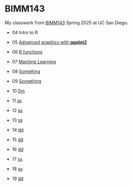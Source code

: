# BIMM143
My classwork from [BIMM143](https://bioboot.github.io/bimm143_S25/) Spring 2025 at UC San Diego.

- 04 Intro to R

- 05 [Advanced graphics with **ggplot2**](https://github.com/analarcon/bimm143_github/blob/main/class05/class05.md)

- 06 [R functions](https://github.com/analarcon/bimm143_github/blob/main/class06/class06.md)

- 07 [Machine Learning]()

- 08 [Somethng](https://github.com/analarcon/bimm143_github/blob/main/Class08_mini_project/Class08_mini_project.md)

- 09 [Something]()

- 10 [Sm]()

- 11 [ss]()

- 12 [ss]()

- 13 [ss]()

- 14 [dd]()

- 15 [dd]()

- 16 [dd]()

- 17 [ss]()

- 18 [ss]()

- 19 [dd]()
